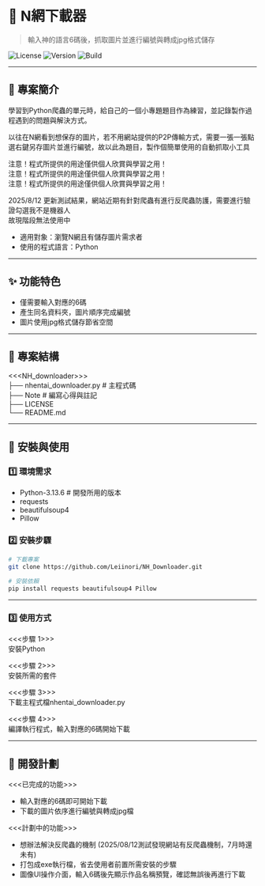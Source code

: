 # 📌 N網下載器
> 輸入神的語言6碼後，抓取圖片並進行編號與轉成jpg格式儲存

![License](https://img.shields.io/badge/license-MIT-blue.svg)
![Version](https://img.shields.io/badge/version-1.0.0-green)
![Build](https://img.shields.io/badge/build-running-blue)

---

## 📖 專案簡介
學習到Python爬蟲的單元時，給自己的一個小專題題目作為練習，並記錄製作過程遇到的問題與解決方式。

以往在N網看到想保存的圖片，若不用網站提供的P2P傳輸方式，需要一張一張點選右鍵另存圖片並進行編號，故以此為題目，製作個簡單使用的自動抓取小工具

注意！程式所提供的用途僅供個人欣賞與學習之用！<br>
注意！程式所提供的用途僅供個人欣賞與學習之用！<br>
注意！程式所提供的用途僅供個人欣賞與學習之用！<br>

2025/8/12 更新測試結果，網站近期有針對爬蟲有進行反爬蟲防護，需要進行驗證勾選我不是機器人 <br>
故現階段無法使用中 <br>

- 適用對象：瀏覽N網且有儲存圖片需求者
- 使用的程式語言：Python

---

## ✨ 功能特色
- 僅需要輸入對應的6碼
- 產生同名資料夾，圖片順序完成編號
- 圖片使用jpg格式儲存節省空間

---

## 📂 專案結構
<<<NH_downloader>>> <br>
├── nhentai_downloader.py # 主程式碼 <br>
├── Note # 編寫心得與註記 <br>
├── LICENSE <br>
└── README.md <br>

---

## 🚀 安裝與使用

### 1️⃣ 環境需求
- Python-3.13.6 # 開發所用的版本 <br>
- requests <br>
- beautifulsoup4 <br>
- Pillow <br>

### 2️⃣ 安裝步驟
```bash
# 下載專案
git clone https://github.com/Leiinori/NH_Downloader.git

# 安裝依賴
pip install requests beautifulsoup4 Pillow

```

---

### 3️⃣ 使用方式
<<<步驟 1>>> <br>
安裝Python

<<<步驟 2>>> <br>
安裝所需的套件

<<<步驟 3>>> <br>
下載主程式檔nhentai_downloader.py

<<<步驟 4>>> <br>
編譯執行程式，輸入對應的6碼開始下載

---

## 📌 開發計劃
 <<<已完成的功能>>> <br>
- 輸入對應的6碼即可開始下載 <br>
- 下載的圖片依序進行編號與轉成jpg檔 <br>

 <<<計劃中的功能>>> <br>
- 想辦法解決反爬蟲的機制 (2025/08/12測試發現網站有反爬蟲機制，7月時還未有) <br>
- 打包成exe執行檔，省去使用者前置所需安裝的步驟 <br>
- 圖像UI操作介面，輸入6碼後先顯示作品名稱預覽，確認無誤後再進行下載 <br>
